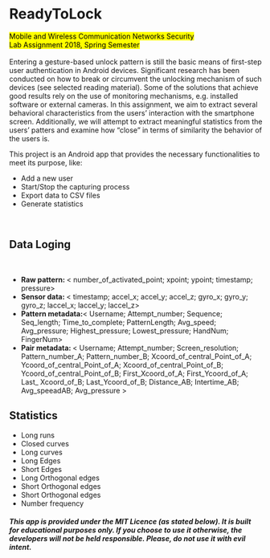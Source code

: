 # ReadyToLock
<mark>Mobile and Wireless Communication Networks Security<br/>
    Lab Assignment 2018, Spring Semester</mark>
<br/><br/>
Entering a gesture-based unlock pattern is still the basic means of first-step user authentication in Android devices. Significant research has been conducted on how to break or circumvent the unlocking mechanism of such devices (see selected reading material). Some of the solutions that achieve good results rely on the use of monitoring mechanisms, e.g. installed software or external cameras. In this assignment, we aim to extract several behavioral characteristics from the users’ interaction with the smartphone screen. Additionally, we will attempt to extract meaningful statistics from the users’ patters and examine how “close” in terms of similarity the behavior of the users is.

This project is an Android app that provides the necessary functionalities to meet its purpose, like:
<ul>
    <li>Add a new user </li>
    <li> Start/Stop the capturing process </li>
    <li> Export data to CSV files </li>
    <li>  Generate statistics </li> 
</ul>
</br>
<h2> Data Loging </h2>
</br>

<ul>
    <li> <b> Raw pattern: </b>< number_of_activated_point; xpoint; ypoint; timestamp; pressure></li>
    <li><b> Sensor data: </b>< timestamp; accel_x; accel_y; accel_z; gyro_x; gyro_y; gyro_z; laccel_x; laccel_y; laccel_z></li>
    <li><b>Pattern metadata:</b>< Username; Attempt_number; Sequence; Seq_length; Time_to_complete; PatternLength; Avg_speed; Avg_pressure; Highest_pressure; Lowest_pressure; HandNum; FingerNum></li>
    <li> <b> Pair metadata: </b> < Username; Attempt_number; Screen_resolution; Pattern_number_A; Pattern_number_B; Xcoord_of_central_Point_of_A; Ycoord_of_central_Point_of_A; Xcoord_of_central_Point_of_B; Ycoord_of_central_Point_of_B; First_Xcoord_of_A; First_Ycoord_of_A; Last_ Xcoord_of_B; Last_Ycoord_of_B; Distance_AB; Intertime_AB; Avg_speeadAB; Avg_pressure ></li>
</ul>
<h2> Statistics</h2>
<ul>
    <li>Long runs </li>
    <li> Closed curves </li>
    <li>Long curves </li>
    <li> Long Edges </li> 
    <li> Short Edges </li> 
    <li> Long Orthogonal edges</li> 
    <li> Short Orthogonal edges </li> 
    <li> Short Orthogonal edges </li> 
    <li>Number frequency </li>
</ul>
<h5>This app is provided  under the MIT Licence (as stated below). It is built for educational purposes only. If you choose to use it otherwise, the developers will not be held responsible. Please, do not use it with evil intent.<h5>
